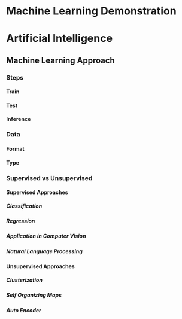 # Machine Learning Demonstration



# Artificial Intelligence

## Machine Learning Approach

### Steps

#### Train

#### Test

#### Inference

### Data

#### Format

#### Type

### Supervised vs Unsupervised

#### Supervised Approaches

##### Classification

##### Regression

##### Application in Computer Vision

##### Natural Language Processing

#### Unsupervised Approaches

##### Clusterization

##### Self Organizing Maps

##### Auto Encoder




